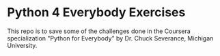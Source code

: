 # Python 4 Everybody Exercises

This repo is to save some of the challenges done in the Coursera specialization "Python for Everybody" by Dr. Chuck Severance, Michigan University.
